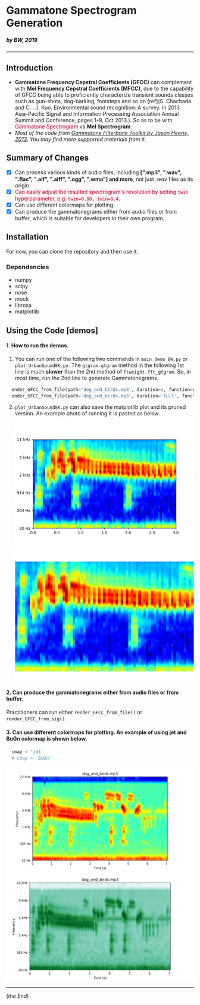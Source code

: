 # Gammatone Spectrogram Generation
##### by BW, 2019

---

## Introduction
- **Gammatone Frequency Cepstral Coefficients (GFCC)** can complement with **Mel Frequency Cepstral Coefficients (MFCC)**, due to the capability of GFCC being able to proficiently characterize transient sounds classes such as gun-shots, dog-barking, footsteps and so on [ref](S. Chachada and C. . J. Kuo. Environmental sound recognition: A survey. In 2013 Asia-Pacific Signal and Information Processing Association Annual Summit and Conference, pages 1–9, Oct 2013.). So as to be with <span style="color:#B40431;background-color:#FBEFF2">Gammatone Spectrogram</span> vs **Mel Spectrogram**.
- *Most of the code from [Gammatone Filterbank Toolkit by Jason Heeris, 2013.](https://github.com/detly/gammatone) You may find more supported materials from it.*

## Summary of Changes
+ [x] Can process various kinds of audio files, including **[".mp3", ".wav", ".flac", ".aif", ".aiff", ".ogg", ".wma"] and more**, not just *.wav* files as its origin.
+ [x] <span style="color:#B40431;background-color:#FBEFF2">Can easily adjust the resulted spectrogram's resolution by setting `twin` hyperparameter, e.g. `twin=0.08, twin=0.4`.</span>
+ [x] Can use different colormaps for plotting.
+ [x] Can produce the gammatonegrams either from audio files or from buffer, which is suitable for developers in their own program.

Installation
------------

For now, you can clone the repository and then use it.

### Dependencies

 - numpy
 - scipy
 - nose
 - mock
 - librosa
 - matplotlib

Using the Code [demos]
--------------
#### 1. How to run the demos.
1. You can run one of the following two commands in `main_demo_BW.py` or `plot_UrbanSound8K.py`. The `gtgram.gtgram` method in the following 1st line is much **slower** than the 2nd method of `ftweight.fft_gtgram`. So, in most time, run the 2nd line to generate Gammatonegrams.
```python
  ender_GFCC_from_file(path='dog_and_birds.mp3', duration=2, function=gtgram.gtgram) #Process 2-second chunk.
  ender_GFCC_from_file(path='dog_and_birds.mp3', duration='full', function=fftweight.fft_gtgram)
```
2. `plot_UrbanSound8K.py` can also save the matplotlib plot and its pruned version. An example photo of running it is pasted as below.
![GFCC_result_fft](img/GFCC_result_fft.png)
![prune_GFCC_fft](img/prune_GFCC_fft.png)

#### 2. Can produce the gammatonegrams either from audio files or from buffer.
Practitioners can run either `render_GFCC_from_file()` or `render_GFCC_from_sig()`.

#### 3. Can use different colormaps for plotting. An example of using **jet** and **BuGn** colormap is shown below.
```python
  cmap = 'jet'  
  # cmap = 'BuGn'
```
![Gammatone spectrogram of Dog_and_Birds in colormap of jet](img/dog_and_birds_Jet_cmap.png)
![Gammatone spectrogram of Dog_and_Birds in colormap of BuGn](img/dog_and_birds_BuGn_cmap.png)

---
(_the End_)
